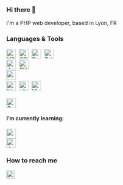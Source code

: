 ### Hi there 👋

I'm a PHP web developer, based in Lyon, FR

### Languages & Tools
<img src="https://img.shields.io/badge/HTML5-E34F26?style=for-the-badge&logo=html5&logoColor=white" alt="HTML5 logo" title="HTML5" height="25" />&nbsp;
<img src="https://img.shields.io/badge/CSS3-1572B6?style=for-the-badge&logo=css3&logoColor=white" alt="CSS3 logo" title="CSS3" height="25" />&nbsp;
<img src="https://img.shields.io/badge/Bootstrap-563D7C?style=for-the-badge&logo=bootstrap&logoColor=white" alt="Bootstrap logo" title="Bootstrap" height="25" />&nbsp;
<img src="https://img.shields.io/badge/Tailwind_CSS-38B2AC?style=for-the-badge&logo=tailwind-css&logoColor=white" alt="Tailwind logo logo" title="Tailwind" height="25" /><br>
<img src="https://img.shields.io/badge/JavaScript-F7DF1E?style=for-the-badge&logo=javascript&logoColor=black" alt="JavaScript logo" title="JavaScript" height="25" />&nbsp;
<img src="https://img.shields.io/badge/PHP-777BB4?style=for-the-badge&logo=php&logoColor=white" alt="PHP logo" title="PHP" height="25" />&nbsp;<br>
<img src="https://img.shields.io/badge/MySQL-00000F?style=for-the-badge&logo=mysql&logoColor=white" alt="msSQL logo" title="mySQL" height="25" />&nbsp;<br>
<img src="https://img.shields.io/badge/Linux-FCC624?style=for-the-badge&logo=linux&logoColor=black" alt="Linux logo" title="Linux" height="25" />&nbsp;
<img src="https://img.shields.io/badge/Git-F05032?style=for-the-badge&logo=git&logoColor=white" alt="git logo" title="git" height="25" />&nbsp;
<img src="https://img.shields.io/badge/Visual_Studio-5C2D91?style=for-the-badge&logo=visual%20studio&logoColor=white" alt="Visual Studio Code logo" title="Visual Studio Code" height="25" />&nbsp;
<br>
<br>
<a href="https://www.codewars.com/users/Anthony69/" target="_blank">
  <img src="https://img.shields.io/badge/Codewars-B1361E?style=for-the-badge&logo=Codewars&logoColor=white" alt="CodeWars logo" title="Code Wars" height="25" />
</a>

#### I’m currently learning:<br> 

<img src="https://blog.sensiolabs.com/wp-content/uploads/2021/11/Symfony-6-2-1024x331.png" alt="symfony6 logo" title="Symfony6" height="25" /> 
<br>
<img src="https://www.docker.com/wp-content/uploads/2022/03/horizontal-logo-monochromatic-white.png" alt="docker logo" title="Docker" height="25" />

### How to reach me

<a href="https://www.linkedin.com/in/anthony-verchère/" target="_blank">
  <img align="left" alt="Anthony's LinkedIN" width="22px" src="https://raw.githubusercontent.com/peterthehan/peterthehan/master/assets/linkedin.svg" />
</a>

